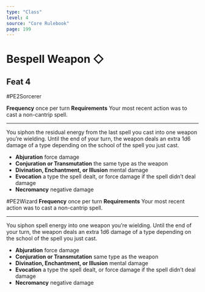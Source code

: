 ```yaml
---
type: "Class"
level: 4
source: "Core Rulebook"
page: 199
---
```

# Bespell Weapon ◇
## Feat 4
#PE2Sorcerer

**Frequency** once per turn
**Requirements** Your most recent action was to cast a non-cantrip spell.

---
You siphon the residual energy from the last spell you cast into one weapon you’re wielding. Until the end of your turn, the weapon deals an extra 1d6 damage of a type depending on the school of the spell you just cast.

- **Abjuration** force damage    
- **Conjuration or Transmutation** the same type as the weapon
- **Divination, Enchantment, or Illusion** mental damage
- **Evocation** a type the spell dealt, or force damage if the spell didn’t deal damage
- **Necromancy** negative damage

#PE2Wizard 
**Frequency** once per turn
**Requirements** Your most recent action was to cast a non-cantrip spell.

---
You siphon spell energy into one weapon you’re wielding. Until the end of your turn, the weapon deals an extra 1d6 damage of a type depending on the school of the spell you just cast.

- **Abjuration** force damage  
- **Conjuration or Transmutation** same type as the weapon
- **Divination, Enchantment, or Illusion** mental damage  
- **Evocation** a type the spell dealt, or force damage if the spell didn’t deal damage  
- **Necromancy** negative damage